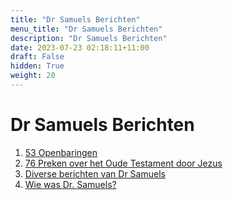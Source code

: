 ```yaml
---
title: "Dr Samuels Berichten"
menu_title: "Dr Samuels Berichten"
description: "Dr Samuels Berichten"
date: 2023-07-23 02:18:11+11:00
draft: False
hidden: True
weight: 20
---
```

# Dr Samuels Berichten

1. [53 Openbaringen](/2-nl-dr-samuels-messages/2-1-nl-53-revelations/)
2. [76 Preken over het Oude Testament door Jezus](/2-nl-dr-samuels-messages/2-2-nl-76-sermons-on-the-old-testament-by-jesus/)
3. [Diverse berichten van Dr Samuels](/2-nl-dr-samuels-messages/2-3-nl-miscellaneous-messages-from-dr-samuels/)
4. [Wie was Dr. Samuels?](/2-nl-dr-samuels-messages/2-4-nl-who-was-dr-samuels/)
